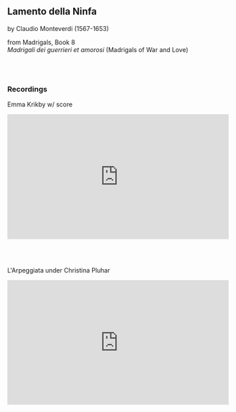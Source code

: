 ## Lamento della Ninfa
by Claudio Monteverdi (1567-1653)

from Madrigals, Book 8  
*Madrigali dei guerrieri et amorosi* (Madrigals of War and Love)

<br><br>

### Recordings

Emma Krikby w/ score
<style>
.embed-container {
    position: relative;
    padding-bottom: 56.25%;
    height: 0;
    overflow: hidden;
    max-width: 100%;
  }
  iframe{
    position: absolute;
    top: 0;
    left: 0;
    width: 100%;
    height: 100%;
  }
</style>
<div class='embed-container'>
  <iframe src='https://www.youtube.com/embed/z3ZX5hFN-is?rel=0' frameborder='0' allowfullscreen></iframe>
</div>

<br><br>

L'Arpeggiata under Christina Pluhar
<style>
.embed-container {
    position: relative;
    padding-bottom: 56.25%;
    height: 0;
    overflow: hidden;
    max-width: 100%;
  }
  iframe{
    position: absolute;
    top: 0;
    left: 0;
    width: 100%;
    height: 100%;
  }
</style>
<div class='embed-container'>
  <iframe src='https://www.youtube.com/embed/oYdnUHCpomQ?rel=0' frameborder='0' allowfullscreen></iframe>
</div>
